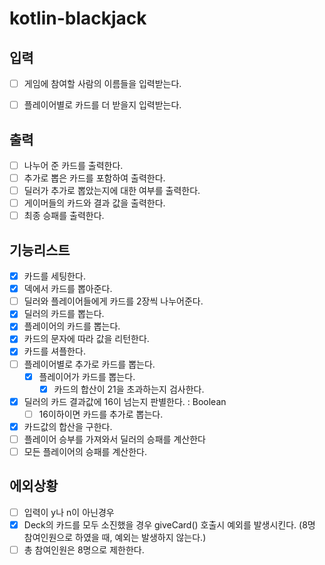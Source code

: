 # kotlin-blackjack

## 입력
- [ ] 게임에 참여할 사람의 이름들을 입력받는다.
- [ ] 플레이어별로 카드를 더 받을지 입력받는다.


## 출력
- [ ] 나누어 준 카드를 출력한다.
- [ ] 추가로 뽑은 카드를 포함하여 출력한다.
- [ ] 딜러가 추가로 뽑았는지에 대한 여부를 출력한다.
- [ ] 게이머들의 카드와 결과 값을 출력한다.
- [ ] 최종 승패를 출력한다.

## 기능리스트
- [x] 카드를 세팅한다.
- [x] 덱에서 카드를 뽑아준다.
- [ ] 딜러와 플레이어들에게 카드를 2장씩 나누어준다.
- [x] 딜러의 카드를 뽑는다.
- [x] 플레이어의 카드를 뽑는다.
- [x] 카드의 문자에 따라 값을 리턴한다.
- [x] 카드를 셔플한다.
- [ ] 플레이어별로 추가로 카드를 뽑는다.
  - [x] 플레이어가 카드를 뽑는다.
    - [x] 카드의 합산이 21을 초과하는지 검사한다.
- [x] 딜러의 카드 결과값에 16이 넘는지 판별한다. : Boolean
  - [ ] 16이하이면 카드를 추가로 뽑는다.
- [x] 카드값의 합산을 구한다.
- [ ] 플레이어 승부를 가져와서 딜러의 승패를 계산한다
- [ ] 모든 플레이어의 승패를 계산한다. 

## 에외상황
- [ ] 입력이 y나 n이 아닌경우
- [x] Deck의 카드를 모두 소진했을 경우 giveCard() 호출시 예외를 발생시킨다. (8명 참여인원으로 하였을 때, 예외는 발생하지 않는다.)
- [ ] 총 참여인원은 8명으로 제한한다.
